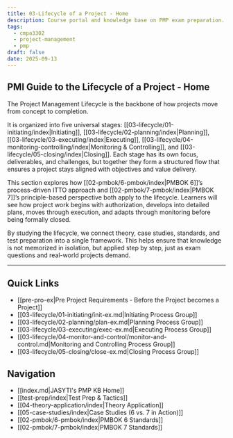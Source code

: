 ```yaml
---
title: 03-Lifecycle of a Project - Home
description: Course portal and knowledge base on PMP exam preparation.
tags:
  - cmpa3302
  - project-management
  - pmp
draft: false
date: 2025-09-13
---
```

## PMI Guide to the Lifecycle of a Project - Home
The Project Management Lifecycle is the backbone of how projects move from concept to completion. 

It is organized into five universal stages: [[03-lifecycle/01-initiating/index|Initiating]], [[03-lifecycle/02-planning/index|Planning]], [[03-lifecycle/03-executing/index|Executing]], [[03-lifecycle/04-monitoring-controlling/index|Monitoring & Controlling]], and [[03-lifecycle/05-closing/index|Closing]]. Each stage has its own focus, deliverables, and challenges, but together they form a structured flow that ensures a project stays aligned with objectives and value delivery.  

This section explores how [[02-pmbok/6-pmbok/index|PMBOK 6]]’s process-driven ITTO approach and [[02-pmbok/7-pmbok/index|PMBOK 7]]’s principle-based perspective both apply to the lifecycle. Learners will see how project work begins with authorization, develops into detailed plans, moves through execution, and adapts through monitoring before being formally closed. 

By studying the lifecycle, we connect theory, case studies, standards, and test preparation into a single framework. This helps ensure that knowledge is not memorized in isolation, but applied step by step, just as exam questions and real-world projects demand.

---
## Quick Links
- [[pre-pro-ex|Pre Project Requirements - Before the Project becomes a Project]]
- [[03-lifecycle/01-initiating/init-ex.md|Initiating Process Group]]
- [[03-lifecycle/02-planning/plan-ex.md|Planning Process Group]]
- [[03-lifecycle/03-executing/exec-ex.md|Executing Process Group]]
- [[03-lifecycle/04-monitor-and-control/monitor-and-control.md|Monitoring and Controlling Process Group]]
- [[03-lifecycle/05-closing/close-ex.md|Closing Process Group]]
## Navigation
- [[index.md|JASYTI's PMP KB Home]]
- [[test-prep/index|Test Prep & Tactics]]
- [[04-theory-application/index|Theory Application]]
- [[05-case-studies/index|Case Studies (6 vs. 7 in Action)]]
- [[02-pmbok/6-pmbok/index|PMBOK 6 Standards]]
- [[02-pmbok/7-pmbok/index|PMBOK 7 Standards]]
